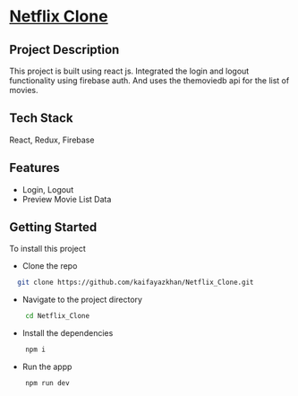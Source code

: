 
# [Netflix Clone](https://netflix-clone-mauve-eight.vercel.app/)

## Project Description

This project is built using react js. Integrated the login and logout functionality using firebase auth.
And uses the themoviedb api for the list of movies.




## Tech Stack

React, Redux, Firebase


## Features

- Login, Logout
- Preview Movie List Data


## Getting Started

To install this project

- Clone the repo 
```bash
  git clone https://github.com/kaifayazkhan/Netflix_Clone.git
```
- Navigate to the project directory
```bash
    cd Netflix_Clone
```
- Install the dependencies
```bash
    npm i
```
- Run the appp
```bash
    npm run dev
```
    
